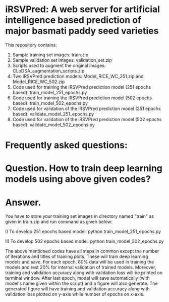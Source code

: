 # iRSVPred: A web server for artificial intelligence based prediction of major basmati paddy seed varieties

This repository contains:
1. Sample training set images: train.zip
2. Sample validation set images: validation_set.zip
3. Scripts used to augment the original images: CLoDSA_augmentation_scripts.zip
4. Two iRSVPred prediction models: Model_RICE_WC_251.zip and Model_RICE_WC_502.zip
5. Code used for training the iRSVPred prediction model (251 epochs based): train_model_251_epochs.py
6. Code used for training the iRSVPred prediction model (502 epochs based): train_model_502_epochs.py
7. Code used for validation of the iRSVPred prediction model (251 epochs based): validate_model_251_epochs.py
8. Code used for validation of the iRSVPred prediction model (502 epochs based): validate_model_502_epochs.py

# Frequently asked questions:

# Question. How to train deep learning models using above given codes?

# Answer.

You have to store your training set images in directory named "train" as given in train.zip and run command as given below:

I) To develop 251 epochs based model:
python train_model_251_epochs.py

II) To develop 502 epochs based model:
python train_model_502_epochs.py

The above mentioned codes have all steps in common except the number of iterations and titles of training plots. These will train deep learning models and save. For each epoch, 80% data will be used in training the models and rest 20% for internal validation of trained models. Moreover, training and validation accuracy along with validation loss will be printed on terminal window. After last epoch, model will save automatically (with model's name given within the script) and a figure will also generate. The generated figure will have training and validation accuracy along with validation loss plotted on y-axis while number of epochs on x-axis. 




